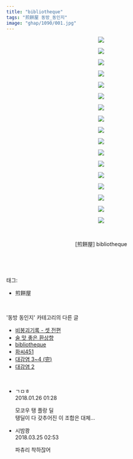 ```yaml
---
title: "bibliotheque"
tags: "煎餅屋 동방_동인지"
image: "ghap/1090/001.jpg"
---
```

<div class="article">
<p style="text-align: center; clear: none; float: none;"><img src="{{ site.nasurl }}/ghap/1090/001.jpg"/></p>
<p style="text-align: center; clear: none; float: none;"><img src="{{ site.nasurl }}/ghap/1090/002.jpg"/></p>
<p style="text-align: center; clear: none; float: none;"><img src="{{ site.nasurl }}/ghap/1090/003.jpg"/></p>
<p style="text-align: center; clear: none; float: none;"><img src="{{ site.nasurl }}/ghap/1090/004.jpg"/></p>
<p style="text-align: center; clear: none; float: none;"><img src="{{ site.nasurl }}/ghap/1090/005.jpg"/></p>
<p style="text-align: center; clear: none; float: none;"><img src="{{ site.nasurl }}/ghap/1090/006.jpg"/></p>
<p style="text-align: center; clear: none; float: none;"><img src="{{ site.nasurl }}/ghap/1090/007.jpg"/></p>
<p style="text-align: center; clear: none; float: none;"><img src="{{ site.nasurl }}/ghap/1090/008.jpg"/></p>
<p style="text-align: center; clear: none; float: none;"><img src="{{ site.nasurl }}/ghap/1090/009.jpg"/></p>
<p style="text-align: center; clear: none; float: none;"><img src="{{ site.nasurl }}/ghap/1090/010.jpg"/></p>
<p style="text-align: center; clear: none; float: none;"><img src="{{ site.nasurl }}/ghap/1090/011.jpg"/></p>
<p style="text-align: center; clear: none; float: none;"><img src="{{ site.nasurl }}/ghap/1090/012.jpg"/></p>
<p style="text-align: center; clear: none; float: none;"><img src="{{ site.nasurl }}/ghap/1090/013.jpg"/></p>
<p style="text-align: center; clear: none; float: none;"><img src="{{ site.nasurl }}/ghap/1090/014.jpg"/></p>
<p style="text-align: center; clear: none; float: none;"><img src="{{ site.nasurl }}/ghap/1090/015.jpg"/></p>
<p style="text-align: center; clear: none; float: none;"><img src="{{ site.nasurl }}/ghap/1090/016.jpg"/></p>
<p style="text-align: center; clear: none; float: none;"><img src="{{ site.nasurl }}/ghap/1090/017.jpg"/></p>
<p style="text-align: center; clear: none; float: none;"><br/></p>
<p style="text-align: center; clear: none; float: none;">[煎餅屋] bibliotheque</p>
<p><br/></p>
</div><br/>
<div class="tagTrail">
<p>태그: </p>
<ul>
<li>煎餅屋</li>
</ul>
</div><br/>
<div class="another">
<p>'동방 동인지' 카테고리의 다른 글</p>
<ul>
<li><a href="/2016-07-25-ghap_1092">비봉괴기록 - 셋 전편</a></li>
<li><a href="/2016-07-25-ghap_1091">술 맛 좋은 환상향</a></li>
<li><a href="/2016-07-25-ghap_1090">bibliotheque</a></li>
<li><a href="/2016-07-25-ghap_1089">화씨451</a></li>
<li><a href="/2016-07-25-ghap_1088">대감염 3~4 (完)</a></li>
<li><a href="/2016-07-25-ghap_1087">대감염 2</a></li>
</ul>
</div><br/>
<div class="cb_module cb_fluid">
<div class="cb_wrt cb_profile">
<div class="comment">
<ul>
<li class="cb_thumb_off" id="comment15183137">
<div class="cb_comment_area">
<div class="cb_info_area">
<div class="cb_section">
<span class="cb_nick_name">ㄱㅁㅎ</span>
</div>
<div class="cb_section">
<span class="cb_date">2018.01.26 01:28 </span>
</div>
</div>
<div class="cb_dsc_comment">
<p class="cb_dsc">
											모코우 탱 플랑 딜<br/>
탱딜이 다 갖추어진 이 조합은 대체...
										</p>
</div>
</div></li>
<li class="cb_thumb_off" id="comment15226482">
<div class="cb_comment_area">
<div class="cb_info_area">
<div class="cb_section">
<span class="cb_nick_name">시밤쾅</span>
</div>
<div class="cb_section">
<span class="cb_date">2018.03.25 02:53 </span>
</div>
</div>
<div class="cb_dsc_comment">
<p class="cb_dsc">
											파츄리 착하잖어
										</p>
</div>
</div></li>
</ul>
</div>
</div><!-- commentList close -->
</div><br/>
